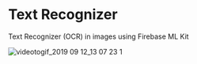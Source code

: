 # Text Recognizer
Text Recognizer (OCR) in images using Firebase ML Kit

![videotogif_2019 09 12_13 07 23 1](https://user-images.githubusercontent.com/48946749/64801716-76029180-d55f-11e9-8d20-06d3b5f7361a.gif)

